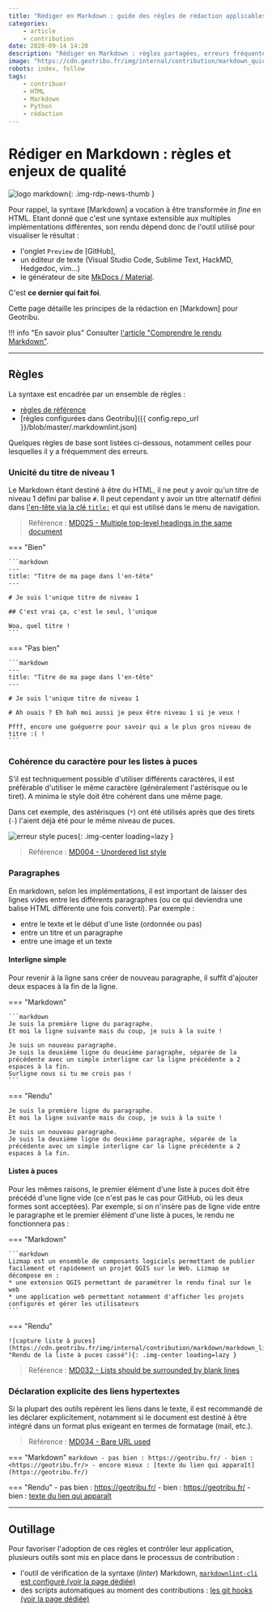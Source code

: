 ```yaml
---
title: "Rédiger en Markdown : guide des régles de rédaction applicables à Geotribu."
categories:
    - article
    - contribution
date: 2020-09-14 14:20
description: "Rédiger en Markdown : règles partagées, erreurs fréquentes et mécanismes de validation."
image: "https://cdn.geotribu.fr/img/internal/contribution/markdown_quick_exemple_rendu.png"
robots: index, follow
tags:
    - contribuer
    - HTML
    - Markdown
    - Python
    - rédaction
---
```


# Rédiger en Markdown : règles et enjeux de qualité

![logo markdown](https://cdn.geotribu.fr/img/logos-icones/markdown.png "logo Markdown"){: .img-rdp-news-thumb }

Pour rappel, la syntaxe [Markdown] a vocation à être transformée _in fine_ en HTML. Etant donné que c'est une syntaxe extensible aux multiples implémentations différentes, son rendu dépend donc de l'outil utilisé pour visualiser le résultat :

- l'onglet `Preview` de [GitHub],
- un éditeur de texte (Visual Studio Code, Sublime Text, HackMD, Hedgedoc, vim...)
- le générateur de site [MkDocs / Material](https://squidfunk.github.io/mkdocs-material/).

C'est **ce dernier qui fait foi**.

Cette page détaille les principes de la rédaction en [Markdown] pour Geotribu.

!!! info "En savoir plus"
    Consulter [l'article "Comprendre le rendu Markdown"](/contribuer/internal/markdown_engine/#specificites).

----

## Règles

La syntaxe est encadrée par un ensemble de règles :

- [règles de référence](https://github.com/DavidAnson/markdownlint/blob/main/doc/Rules.md)
- [règles configurées dans Geotribu]({{ config.repo_url }}/blob/master/.markdownlint.json)

Quelques règles de base sont listées ci-dessous, notamment celles pour lesquelles il y a fréquemment des erreurs.

### Unicité du titre de niveau 1

Le Markdown étant destiné à être du HTML, il ne peut y avoir qu'un titre de niveau 1 défini par balise `#`. Il peut cependant y avoir un titre alternatif défini dans [l'en-tête via la clé `title:`](/contribuer/guides/metadata_yaml_frontmatter/) et qui est utilisé dans le menu de navigation.

> Référence : [MD025 - Multiple top-level headings in the same document](https://github.com/DavidAnson/markdownlint/blob/main/doc/Rules.md#md025)

<!-- markdownlint-disable MD046 -->
=== "Bien"

    ```markdown
    ---
    title: "Titre de ma page dans l'en-tête"
    ---

    # Je suis l'unique titre de niveau 1

    ## C'est vrai ça, c'est le seul, l'unique

    Woa, quel titre !
    ```

=== "Pas bien"

    ```markdown
    ---
    title: "Titre de ma page dans l'en-tête"
    ---

    # Je suis l'unique titre de niveau 1

    # Ah ouais ? Eh bah moi aussi je peux être niveau 1 si je veux !

    Pfff, encore une guéguerre pour savoir qui a le plus gros niveau de titre :( !
    ```
<!-- markdownlint-enable MD046 -->

### Cohérence du caractère pour les listes à puces

S'il est techniquement possible d'utiliser différents caractères, il est préférable d'utiliser le même caractère (généralement l'astérisque ou le tiret). A minima le style doit être cohérent dans une même page.

Dans cet exemple, des astérisques (`*`) ont été utilisés après que des tirets (`-`) l'aient déjà été pour le même niveau de puces.

![erreur style puces](https://cdn.geotribu.fr/img/internal/contribution/markdown/markdown_error_list_style_lizmap..png "Signalement de l'erreur dans Visual Studio Code"){: .img-center loading=lazy }

> Référence : [MD004 - Unordered list style](https://github.com/DavidAnson/markdownlint/blob/main/doc/Rules.md#md004)

### Paragraphes

En markdown, selon les implémentations, il est important de laisser des lignes vides entre les différents paragraphes (ou ce qui deviendra une balise HTML différente une fois converti). Par exemple :

- entre le texte et le début d'une liste (ordonnée ou pas)
- entre un titre et un paragraphe
- entre une image et un texte

#### Interligne simple

Pour revenir à la ligne sans créer de nouveau paragraphe, il suffit d'ajouter deux espaces à la fin de la ligne.

<!-- markdownlint-disable MD046 -->
=== "Markdown"

    ```markdown
    Je suis la première ligne du paragraphe.
    Et moi la ligne suivante mais du coup, je suis à la suite !

    Je suis un nouveau paragraphe.  
    Je suis la deuxième ligne du deuxième paragraphe, séparée de la précédente avec un simple interligne car la ligne précédente a 2 espaces à la fin.  
    Surligne nous si tu me crois pas !
    ```

=== "Rendu"

    Je suis la première ligne du paragraphe.
    Et moi la ligne suivante mais du coup, je suis à la suite !

    Je suis un nouveau paragraphe.  
    Je suis la deuxième ligne du deuxième paragraphe, séparée de la précédente avec un simple interligne car la ligne précédente a 2 espaces à la fin.
<!-- markdownlint-enable MD046 -->

#### Listes à puces

Pour les mêmes raisons, le premier élément d'une liste à puces doit être précédé d'une ligne vide (ce n'est pas le cas pour GitHub, où les deux formes sont acceptées). Par exemple, si on n'insère pas de ligne vide entre le paragraphe et le premier élément d'une liste à puces, le rendu ne fonctionnera pas :

<!-- markdownlint-disable MD046 -->
=== "Markdown"

    ```markdown
    Lizmap est un ensemble de composants logiciels permettant de publier facilement et rapidement un projet QGIS sur le Web. Lizmap se décompose en :
    * une extension QGIS permettant de paramétrer le rendu final sur le web
    * une application web permettant notamment d'afficher les projets configurés et gérer les utilisateurs
    ```

=== "Rendu"

    ![capture liste à puces](https://cdn.geotribu.fr/img/internal/contribution/markdown/markdown_list_broken.png "Rendu de la liste à puces cassé"){: .img-center loading=lazy }
<!-- markdownlint-enable MD046 -->

> Référence : [MD032 - Lists should be surrounded by blank lines](https://github.com/DavidAnson/markdownlint/blob/main/doc/Rules.md#md032)

### Déclaration explicite des liens hypertextes

Si la plupart des outils repèrent les liens dans le texte, il est recommandé de les déclarer explicitement, notamment si le document est destiné à être intégré dans un format plus exigeant en termes de formatage (mail, etc.).

> Référence : [MD034 - Bare URL used](https://github.com/DavidAnson/markdownlint/blob/main/doc/Rules.md#md034)

<!-- markdownlint-disable MD034 MD038 -->
=== "Markdown"
    ```markdown
    - pas bien : https://geotribu.fr/
    - bien : <https://geotribu.fr/>
    - encore mieux : [texte du lien qui apparaît](https://geotribu.fr/)
    ```

=== "Rendu"
    - pas bien : https://geotribu.fr/
    - bien : <https://geotribu.fr/>
    - bien : [texte du lien qui apparaît](https://geotribu.fr/)
<!-- markdownlint-enableMD034 -->

----

## Outillage

Pour favoriser l'adoption de ces règles et contrôler leur application, plusieurs outils sont mis en place dans le processus de contribution :

- l'outil de vérification de la syntaxe (_linter_) Markdown, [`markdownlint-cli` est configuré (voir la page dédiée)](/contribuer/internal/markdown_linter/)
- des scripts automatiques au moment des contributions : [les git hooks (voir la page dédiée)](/contribuer/internal/git_hooks_precommit/)
